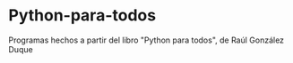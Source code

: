 # Python-para-todos
Programas hechos a partir del libro "Python para todos", de Raúl González Duque
